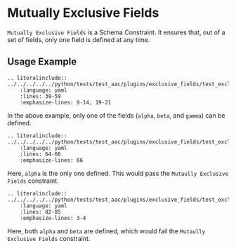 # Mutually Exclusive Fields
`Mutually Exclusive Fields` is a Schema Constraint.
It ensures that, out of a set of fields, only one field is defined at any time.


## Usage Example
```{eval-rst}
.. literalinclude:: ../../../../../python/tests/test_aac/plugins/exclusive_fields/test_exclusive_fields.py
    :language: yaml
    :lines: 39-59
    :emphasize-lines: 9-14, 19-21
```
In the above example, only one of the fields (`alpha`, `beta`, and `gamma`) can be defined.


```{eval-rst}
.. literalinclude:: ../../../../../python/tests/test_aac/plugins/exclusive_fields/test_exclusive_fields.py
    :language: yaml
    :lines: 64-66
    :emphasize-lines: 66
```
Here, `alpha` is the only one defined.  This would pass the `Mutaully Exclusive Fields` constraint.


```{eval-rst}
.. literalinclude:: ../../../../../python/tests/test_aac/plugins/exclusive_fields/test_exclusive_fields.py
    :language: yaml
    :lines: 82-85
    :emphasize-lines: 3-4
```
Here, both `alpha` and `beta` are defined, which would fail the `Mutaully Exclusive Fields` constraint.
